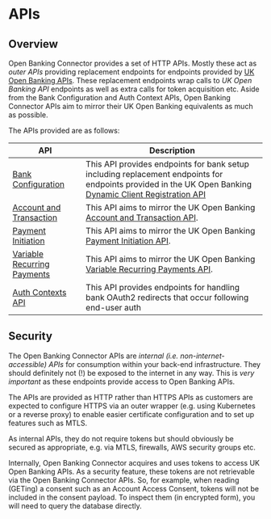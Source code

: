 # APIs

## Overview

Open Banking Connector provides a set of HTTP APIs. Mostly these act as *outer APIs* providing replacement endpoints for endpoints provided by [UK Open Banking APIs](https://standards.openbanking.org.uk/api-specifications/). These replacement endpoints wrap calls to *UK Open Banking API* endpoints as well as extra calls for token acquisition etc. Aside from the Bank Configuration and Auth Context APIs, Open Banking Connector APIs aim to mirror their UK Open Banking equivalents as much as possible.

The APIs provided are as follows:

| API | Description
| - | -
| [Bank Configuration](./bank-configuration/README.md) | This API provides endpoints for bank setup including replacement endpoints for endpoints provided in the UK Open Banking [Dynamic Client Registration API](https://openbankinguk.github.io/dcr-docs-pub/v3.3/dynamic-client-registration.html)
| [Account and Transaction](./account-and-transaction/README.md) | This API aims to mirror the UK Open Banking [Account and Transaction API](https://openbankinguk.github.io/read-write-api-site3/v3.1.10/profiles/account-and-transaction-api-profile.html).
| [Payment Initiation](./payment-initiation/README.md) | This API aims to mirror the UK Open Banking [Payment Initiation API](https://openbankinguk.github.io/read-write-api-site3/v3.1.10/profiles/payment-initiation-api-profile.html).
| [Variable Recurring Payments](./variable-recurring-payments/README.md) | This API aims to mirror the UK Open Banking [Variable Recurring Payments API](https://openbankinguk.github.io/read-write-api-site3/v3.1.10/profiles/vrp-profile.html).
| [Auth Contexts API](./auth-contexts/README.md) | This API provides endpoints for handling bank OAuth2 redirects that occur following end-user auth

## Security

The Open Banking Connector APIs are *internal (i.e. non-internet-accessible) APIs* for consumption within your back-end infrastructure. They should definitely not (!) be exposed to the internet in any way. This is *very important* as these endpoints provide access to Open Banking APIs.

The APIs are provided as HTTP rather than HTTPS APIs as customers are expected to configure HTTPS via an outer wrapper (e.g. using Kubernetes or a reverse proxy) to enable easier certificate configuration and to set up features such as MTLS.

As internal APIs, they do not require tokens but should obviously be secured as appropriate, e.g. via MTLS, firewalls, AWS security groups etc.

Internally, Open Banking Connector acquires and uses tokens to access UK Open Banking APIs. As a security feature, these tokens are not retrievable via the Open Banking Connector APIs. So, for example, when reading (GETing) a consent such as an Account Access Consent, tokens will not be included in the consent payload. To inspect them (in encrypted form), you will need to query the database directly.

